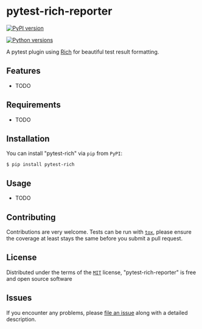# pytest-rich-reporter

[![PyPI version](https://img.shields.io/pypi/v/pytest-rich-reporter.svg)](https://pypi.org/project/pytest-rich-reporter)

[![Python versions](https://img.shields.io/pypi/pyversions/pytest-rich-reporter.svg)](https://pypi.org/project/pytest-rich-reporter)

A pytest plugin using [Rich](https://github.com/Textualize/rich) for beautiful test result formatting.

## Features

- TODO

## Requirements

- TODO

## Installation

You can install "pytest-rich" via `pip` from `PyPI`:

    $ pip install pytest-rich

## Usage

- TODO

## Contributing

Contributions are very welcome. Tests can be run with [`tox`](tox.ini), please ensure
the coverage at least stays the same before you submit a pull request.

## License

Distributed under the terms of the [`MIT`](LICENSE) license, "pytest-rich-reporter" is free and open source software

## Issues

If you encounter any problems, please [file an issue](https://github.com/joshuadavidthomas/pytest-rich-reporter/issues/new) along with a detailed description.
